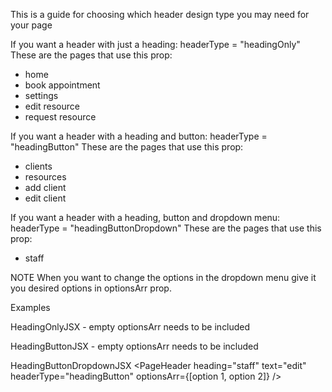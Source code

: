 This is a guide for choosing which header design type you may need for your page

If you want a header with just a heading: headerType = "headingOnly"
These are the pages that use this prop:

- home
- book appointment
- settings
- edit resource
- request resource

If you want a header with a heading and button: headerType = "headingButton"
These are the pages that use this prop:

- clients
- resources
- add client
- edit client

If you want a header with a heading, button and dropdown menu: headerType = "headingButtonDropdown"
These are the pages that use this prop:

- staff

NOTE
When you want to change the options in the dropdown menu give it you desired options in optionsArr prop.

Examples

HeadingOnlyJSX - empty optionsArr needs to be included
<PageHeader
heading="Home"
headerType="headingOnly"
optionsArr={[]}
/>

HeadingButtonJSX - empty optionsArr needs to be included
<PageHeader
heading="resources"
text="edit"
headerType="headingButton"
optionsArr={[]}
/>

HeadingButtonDropdownJSX
<PageHeader
heading="staff"
text="edit"
headerType="headingButton"
optionsArr={[option 1, option 2]}
/>
